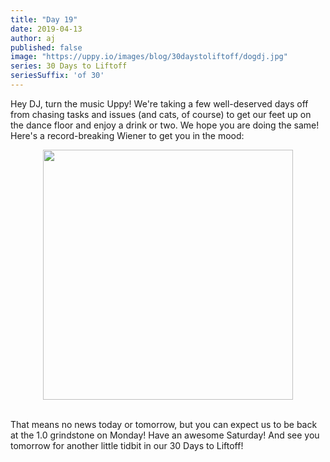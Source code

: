 ```yaml
---
title: "Day 19"
date: 2019-04-13
author: aj
published: false
image: "https://uppy.io/images/blog/30daystoliftoff/dogdj.jpg"
series: 30 Days to Liftoff
seriesSuffix: 'of 30'
---
```


Hey DJ, turn the music Uppy! We're taking a few well-deserved days off from chasing tasks and issues (and cats, of course) to get our feet up on the dance floor and enjoy a drink or two. We hope you are doing the same! Here's a record-breaking Wiener to get you in the mood:

<!--more-->

<center><img width="400" src="https://media.giphy.com/media/k2Da0Uzaxo9xe/giphy.gif"><br/><br/></center>

That means no news today or tomorrow, but you can expect us to be back at the 1.0 grindstone on Monday! Have an awesome Saturday! And see you tomorrow for another little tidbit in our 30 Days to Liftoff!
